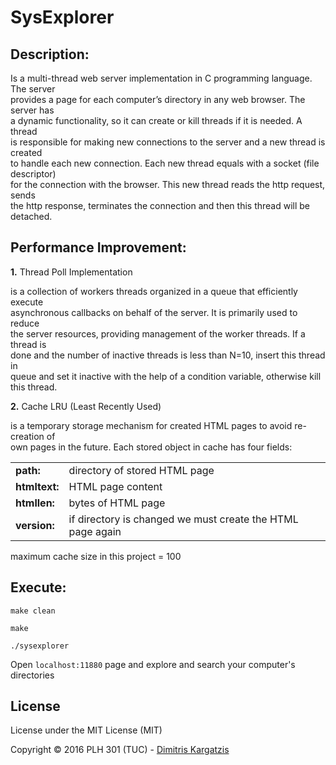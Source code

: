 # SysExplorer


Description:
------------

Is a multi-thread web server implementation in C programming language. The server <br>
provides a page  for each computer’s directory in any web browser. The server has <br>
a dynamic functionality, so it can create or kill threads if it is needed. A thread <br>
is responsible for making new connections to the server and a new thread is created <br>
to handle each new connection. Each new thread equals with a socket (file descriptor) <br>
for the connection with the browser. This new thread reads the http request, sends <br>
the http response, terminates the connection and then this thread will be detached. <br>   


Performance Improvement:
------------------------

<b>1.</b> Thread Poll Implementation

is a collection of workers threads organized in a queue that efficiently execute <br>
asynchronous callbacks on behalf of the server. It is primarily used to reduce <br>
the server resources, providing management of the worker threads. If a thread is <br>
done and the number of inactive threads is less than N=10, insert this thread in <br>
queue and set it inactive with the help of a condition variable, otherwise kill <br>
this thread.

<b>2.</b> Cache LRU (Least Recently Used)

is a temporary storage mechanism for created HTML pages to avoid re-creation of <br>
own pages in the future. Each stored object in cache has four fields:


<table>
<tr>
  <td>
    <b>path:</b>
  </td>
  <td>
    directory of stored HTML page
  </td>
</tr>
<tr>
  <td>
    <b>htmltext:</b>
  </td>
  <td>
    HTML page content
  </td>
</tr>
<tr>
  <td>
    <b>htmllen:</b>
  </td>
  <td>
    bytes of HTML page 
  </td>
</tr>
<tr>
  <td>
    <b>version:</b>
  </td>
  <td>
    if directory is changed we must create the HTML page again
  </td>
</tr>
</table>


maximum cache size in this project = 100


Execute:
--------

```make clean```   

```make```   

```./sysexplorer```   

Open ```localhost:11880``` page and explore and search your computer's directories


## License

License under the MIT License (MIT)

Copyright © 2016 PLH 301 (TUC) - [Dimitris Kargatzis](https://www.linkedin.com/in/dimitris-kargatzis-1385a2101/)

